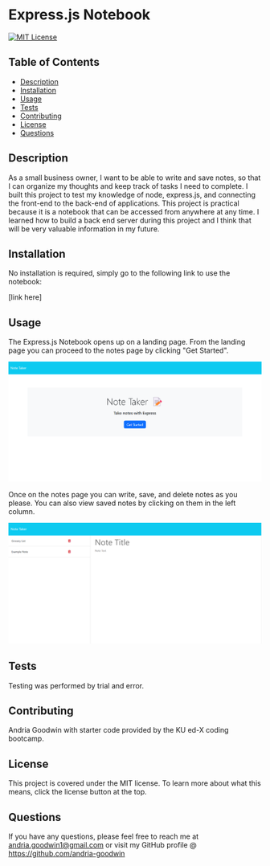 # Express.js Notebook

[![MIT License](https://img.shields.io/badge/License-MIT-blue.svg)](https://mit-license.org/)

## Table of Contents
* [Description](#description)
* [Installation](#installation)
* [Usage](#usage)
* [Tests](#tests)
* [Contributing](#contributing)
* [License](#license)
* [Questions](#questions)

## Description
As a small business owner, I want to be able to write and save notes, so that I can organize my thoughts and keep track of tasks I need to complete. I built this project to test my knowledge of node, express.js, and connecting the front-end to the back-end of applications. This project is practical because it is a notebook that can be accessed from anywhere at any time. I learned how to build a back end server during this project and I think that will be very valuable information in my future.

## Installation
No installation is required, simply go to the following link to use the notebook:

[link here]

## Usage
The Express.js Notebook opens up on a landing page. From the landing page you can proceed to the notes page by clicking "Get Started".

![Express.js landing page](public/assets/images/landing-page.png)

Once on the notes page you can write, save, and delete notes as you please. You can also view saved notes by clicking on them in the left column.

![Express.js notebook page](public/assets/images/notes-page.png)

## Tests
Testing was performed by trial and error.

## Contributing
Andria Goodwin with starter code provided by the KU ed-X coding bootcamp.

## License
This project is covered under the MIT license. To learn more about what this means, click the license button at the top.

## Questions
If you have any questions, please feel free to reach me at andria.goodwin1@gmail.com or visit my GitHub profile @ https://github.com/andria-goodwin